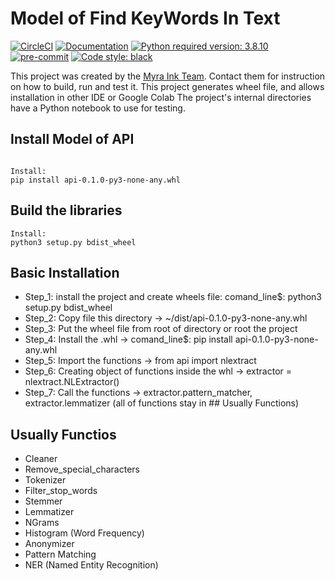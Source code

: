 # Model of Find KeyWords In Text

[![CircleCI](https://circleci.com/gh/dextra/myra-ink.svg?style=shield&circle-token=d542df20a7a8ea490e877575a5e1b196c8b6326b)](https://app.circleci.com/pipelines/github/myra-ink)
[![Documentation](https://img.shields.io/badge/docs-0.0.8-orange.svg?style=flat-square)](https://docs-dna-core.dextra.com.br)
[![Python required version: 3.8.10](https://img.shields.io/badge/python-3.8.10-blue.svg?style=flat-square)](https://www.python.org/downloads/release/python-3810)
[![pre-commit](https://img.shields.io/badge/pre--commit-disabled-brightgreen?logo=pre-commit&logoColor=white)](https://github.com/pre-commit/pre-commit)
[![Code style: black](https://img.shields.io/badge/code%20style-black-000000.svg)](https://github.com/psf/black)

This project was created by the [Myra Ink Team](https://github.com/myra-ink/model_fkeywords).
Contact them for instruction on how to build, run and test it.
This project generates wheel file, and allows installation in other IDE or Google Colab
The project's internal directories have a Python notebook to use for testing.

## Install Model of API

```shell

Install:
pip install api-0.1.0-py3-none-any.whl

```

## Build the libraries

```shell
Install: 
python3 setup.py bdist_wheel
```

## Basic Installation

* Step_1: install the project and create wheels file: comand_line$: python3 setup.py bdist_wheel
* Step_2: Copy file this directory -> ~/dist/api-0.1.0-py3-none-any.whl
* Step_3: Put the wheel file from root of directory or root the project
* Step_4: Install the .whl -> comand_line$: pip install api-0.1.0-py3-none-any.whl
* Step_5: Import the functions -> from api import nlextract
* Step_6: Creating object of functions inside the whl -> extractor = nlextract.NLExtractor()
* Step_7: Call the functions -> extractor.pattern_matcher, extractor.lemmatizer (all of functions stay in ## Usually Functions)

## Usually Functios

* Cleaner
* Remove_special_characters
* Tokenizer
* Filter_stop_words
* Stemmer
* Lemmatizer
* NGrams
* Histogram (Word Frequency)
* Anonymizer
* Pattern Matching
* NER (Named Entity Recognition)

